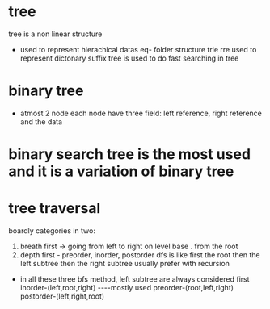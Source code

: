 # tree
tree is a non linear structure
- used to represent hierachical datas
eq- folder structure
trie rre used to represent dictonary
suffix tree is used to do fast searching in tree

# binary tree
- atmost 2 node
each node have three field: left reference,
right reference and the data
# binary search tree is the most used and it is a variation of binary tree

# tree traversal
boardly categories in two: 
1. breath first -> going from left to right on level base . from the root
2. depth first - preorder, inorder, postorder
dfs is like first the root then the left subtree then the right subtree
usually prefer with recursion
- in all these three bfs method, left subtree are always considered first
inorder-(left,root,right) ----mostly used
preorder-(root,left,right)
postorder-(left,right,root)
